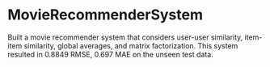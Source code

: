 # MovieRecommenderSystem
Built a movie recommender system that considers user-user similarity, item-item similarity, global averages, and matrix factorization. This system resulted in 0.8849 RMSE, 0.697 MAE on the unseen test data.
